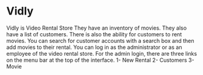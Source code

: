 # Vidly
Vidly is Video Rental Store They have an inventory of movies. They also have a list of customers. There is also the ability for customers to rent movies.
You can search for customer accounts with a search box and then add movies to their rental.
 You can log in as the administrator or as an employee of the video rental store. For the admin login,
 there are three links on the menu bar at the top of the interface.
 1- New Rental
 2- Customers
 3-Movie

